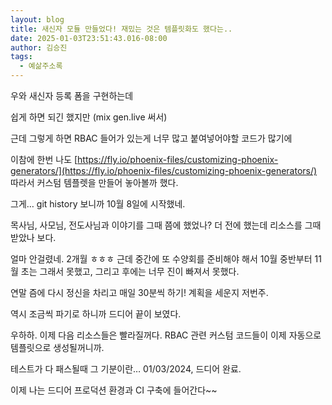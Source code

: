 ```yaml
---
layout: blog
title: 새신자 모듈 만들었다! 재밌는 것은 템플릿화도 했다는..
date: 2025-01-03T23:51:43.016-08:00
author: 김승진
tags:
  - 예삶주소록
---
```

우와 새신자 등록 폼을 구현하는데

쉽게 하면 되긴 했지만 (mix gen.live 써서)

근데 그렇게 하면  RBAC 들어가 있는게 너무 많고 붙여넣어야할 코드가 많기에

이참에 한번 나도 [https://fly.io/phoenix-files/customizing-phoenix-generators/](https://fly.io/phoenix-files/customizing-phoenix-generators/)  따라서 커스텀 템플렛을 만들어 놓아볼까 했다.

그게… git history 보니까 10월 8일에 시작했네.

목사님, 사모님, 전도사님과 이야기를 그때 쯤에 했었나? 더 전에 했는데 리소스를 그때 받았나 보다.

얼마 안걸렸네. 2개월 ㅎㅎㅎ 근데 중간에 또 수양회를 준비해야 해서 10월 중반부터 11월 초는 그래서 못했고, 그리고 후에는 너무 진이 빠져서 못했다. 

연말 즘에 다시 정신을 차리고 매일 30분씩 하기! 계획을 세운지 저번주.

역시 조금씩 파기로 하니까 드디어 끝이 보였다.

우하하. 이제 다음 리소스들은 빨라질꺼다. RBAC 관련 커스텀 코드들이 이제 자동으로 템플릿으로 생성될꺼니까.





테스트가 다 패스될때 그 기분이란… 01/03/2024, 드디어 완료.

이제 나는 드디어 프로덕션 환경과 CI 구축에 들어간다~~




